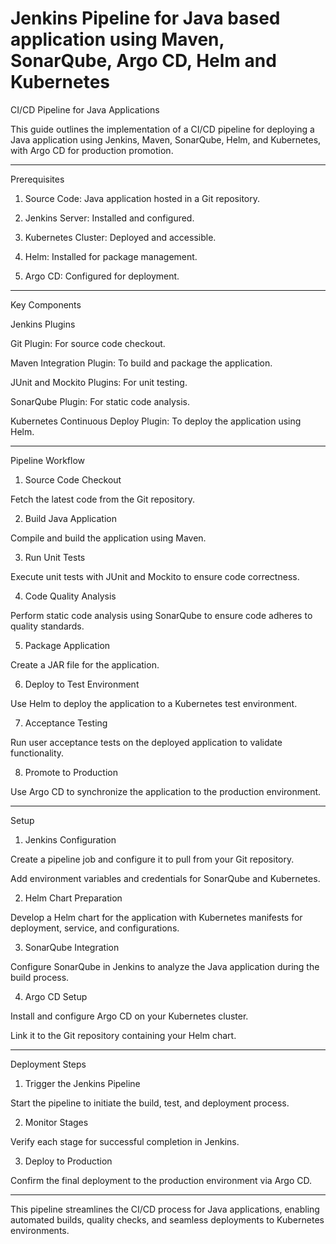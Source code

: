 # Jenkins Pipeline for Java based application using Maven, SonarQube, Argo CD, Helm and Kubernetes


CI/CD Pipeline for Java Applications

This guide outlines the implementation of a CI/CD pipeline for deploying a Java application using Jenkins, Maven, SonarQube, Helm, and Kubernetes, with Argo CD for production promotion.


---

Prerequisites

1. Source Code: Java application hosted in a Git repository.


2. Jenkins Server: Installed and configured.


3. Kubernetes Cluster: Deployed and accessible.


4. Helm: Installed for package management.


5. Argo CD: Configured for deployment.




---

Key Components

Jenkins Plugins

Git Plugin: For source code checkout.

Maven Integration Plugin: To build and package the application.

JUnit and Mockito Plugins: For unit testing.

SonarQube Plugin: For static code analysis.

Kubernetes Continuous Deploy Plugin: To deploy the application using Helm.



---

Pipeline Workflow

1. Source Code Checkout

Fetch the latest code from the Git repository.



2. Build Java Application

Compile and build the application using Maven.



3. Run Unit Tests

Execute unit tests with JUnit and Mockito to ensure code correctness.



4. Code Quality Analysis

Perform static code analysis using SonarQube to ensure code adheres to quality standards.



5. Package Application

Create a JAR file for the application.



6. Deploy to Test Environment

Use Helm to deploy the application to a Kubernetes test environment.



7. Acceptance Testing

Run user acceptance tests on the deployed application to validate functionality.



8. Promote to Production

Use Argo CD to synchronize the application to the production environment.





---

Setup

1. Jenkins Configuration

Create a pipeline job and configure it to pull from your Git repository.

Add environment variables and credentials for SonarQube and Kubernetes.


2. Helm Chart Preparation

Develop a Helm chart for the application with Kubernetes manifests for deployment, service, and configurations.


3. SonarQube Integration

Configure SonarQube in Jenkins to analyze the Java application during the build process.


4. Argo CD Setup

Install and configure Argo CD on your Kubernetes cluster.

Link it to the Git repository containing your Helm chart.



---

Deployment Steps

1. Trigger the Jenkins Pipeline

Start the pipeline to initiate the build, test, and deployment process.



2. Monitor Stages

Verify each stage for successful completion in Jenkins.



3. Deploy to Production

Confirm the final deployment to the production environment via Argo CD.





---

This pipeline streamlines the CI/CD process for Java applications, enabling automated builds, quality checks, and seamless deployments to Kubernetes environments.
